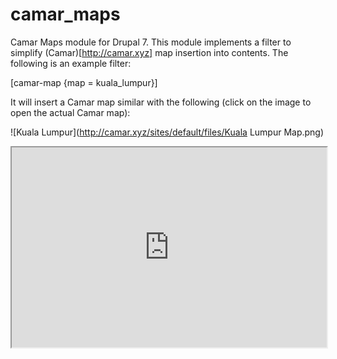 # camar_maps
Camar Maps module for Drupal 7. This module implements a filter to simplify (Camar)[http://camar.xyz] map insertion into contents. The following is an example filter:

[camar-map {map = kuala_lumpur}]

It will insert a Camar map similar with the following (click on the image to open the actual Camar map):

![Kuala Lumpur](http://camar.xyz/sites/default/files/Kuala Lumpur Map.png)

<iframe src="http://maps.camar.xyz/camar_map/map.php?map=kuala_lumpur&fsbutton" style="width: 100%; height: 320px;"></iframe>



